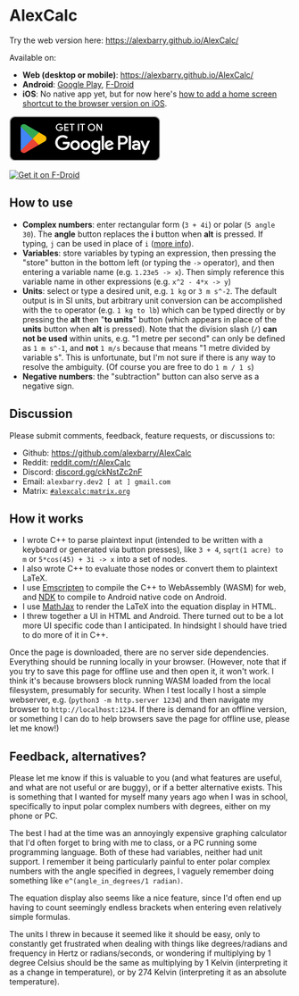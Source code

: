 # AlexCalc

Try the web version here: https://alexbarry.github.io/AlexCalc/

Available on:
* **Web (desktop or mobile)**: https://alexbarry.github.io/AlexCalc/
* **Android**: [Google Play](https://play.google.com/store/apps/details?id=net.alexbarry.calc_android), [F-Droid](https://f-droid.org/packages/net.alexbarry.calc_android/)
* **iOS**: No native app yet, but for now here's [how to add a home screen shortcut to the browser version on iOS](https://alexbarry.github.io/AlexCalc/add_to_ios_home.html).

[<img src="src/graphics/GetItOnGooglePlay_Badge_Web_color_English.png"
     alt="Get it on Google Play"
     height="80">](https://play.google.com/store/apps/details?id=net.alexbarry.calc_android)

[<img src="https://fdroid.gitlab.io/artwork/badge/get-it-on.png"
     alt="Get it on F-Droid"
     height="80">](https://f-droid.org/packages/net.alexbarry.calc_android/)

## How to use

* **Complex numbers**: enter rectangular form (`3 + 4i`) or polar (`5 angle 30`). The **angle** button replaces the **i** button when **alt** is pressed. If typing, `j` can be used in place of `i` ([more info](https://en.wikipedia.org/wiki/Imaginary_unit)).
* **Variables**: store variables by typing an expression, then pressing the "store" button in the bottom left (or typing the `->` operator), and then entering a variable name (e.g. `1.23e5 -> x`). Then simply reference this variable name in other expressions (e.g. `x^2 - 4*x -> y`)
* **Units**: select or type a desired unit, e.g. `1 kg` or `3 m s^-2`. The default output is in SI units, but arbitrary unit conversion can be accomplished with the ` to ` operator (e.g. `1 kg to lb`) which can be typed directly or by pressing the **alt** then "**to units**" button (which appears in place of the **units** button when **alt** is pressed). Note that the division slash (`/`) **can not be used** within units, e.g. "1 metre per second" can only be defined as `1 m s^-1`, and **not** `1 m/s` because that means "1 metre divided by variable s". This is unfortunate, but I'm not sure if there is any way to resolve the ambiguity. (Of course you are free to do `1 m / 1 s`)
* **Negative numbers**: the "subtraction" button can also serve as a negative sign.

## Discussion

Please submit comments, feedback, feature requests, or discussions to:
* Github: https://github.com/alexbarry/AlexCalc
* Reddit: [reddit.com/r/AlexCalc](https://www.reddit.com/r/alexcalc/)
* Discord: [discord.gg/ckNstZc2nF](https://discord.gg/ckNstZc2nF)
* Email: `alexbarry.dev2 [ at ] gmail.com`
* Matrix: [`#alexcalc:matrix.org`](https://matrix.to/#/#alexcalc:matrix.org)

## How it works

* I wrote C++ to parse plaintext input (intended to be written with a keyboard or generated via button presses), like `3 + 4`, `sqrt(1 acre) to m` or `5*cos(45) + 3i -> x` into a set of nodes.
* I also wrote C++ to evaluate those nodes or convert them to plaintext LaTeX.
* I use [Emscripten](https://emscripten.org/) to compile the C++ to WebAssembly (WASM) for web, and [NDK](https://developer.android.com/ndk/guides) to compile to Android native code on Android.
* I use [MathJax](https://www.mathjax.org/) to render the LaTeX into the equation display in HTML. 
* I threw together a UI in HTML and Android. There turned out to be a lot more UI specific code than I anticipated. In hindsight I should have tried to do more of it in C++.

Once the page is downloaded, there are no server side dependencies. Everything should be running locally in your browser. (However, note that if you try to save this page for offline use and then open it, it won't work. I think it's because browsers block running WASM loaded from the local filesystem, presumably for security. When I test locally I host a simple webserver, e.g. (`python3 -m http.server 1234`) and then navigate my browser to `http://localhost:1234`. If there is demand for an offline version, or something I can do to help browsers save the page for offline use, please let me know!)

## Feedback, alternatives?

Please let me know if this is valuable to you (and what features are useful, and what are not useful or are buggy), or if a better alternative exists. This is something that I wanted for myself many years ago when I was in school, specifically to input polar complex numbers with degrees, either on my phone or PC.

The best I had at the time was an annoyingly expensive graphing calculator that I'd often forget to bring with me to class, or a PC running some programming language. Both of these had variables, neither had unit support. I remember it being particularly painful to enter polar complex numbers with the angle specified in degrees, I vaguely remember doing something like `e^(angle_in_degrees/1 radian)`.

The equation display also seems like a nice feature, since I'd often end up having to count seemingly endless brackets when entering even relatively simple formulas.

The units I threw in because it seemed like it should be easy, only to constantly get frustrated when dealing with things like degrees/radians and frequency in Hertz or radians/seconds, or wondering if multiplying by 1 degree Celsius should be the same as multiplying by 1 Kelvin (interpreting it as a change in temperature), or by 274 Kelvin (interpreting it as an absolute temperature).
